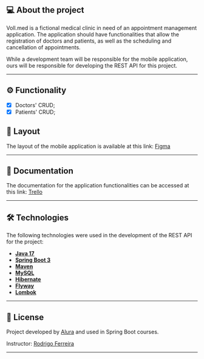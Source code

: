 ## 💻 About the project

Voll.med is a fictional medical clinic in need of an appointment management application. The application should have functionalities that allow the registration of doctors and patients, as well as the scheduling and cancellation of appointments.

While a development team will be responsible for the mobile application, ours will be responsible for developing the REST API for this project.


---

## ⚙️ Functionality

- [x] Doctors' CRUD;
- [x] Patients' CRUD;

## 🎨 Layout

The layout of the mobile application is available at this link: <a href="https://www.figma.com/file/N4CgpJqsg7gjbKuDmra3EV/Voll.med">Figma</a>

---

## 📄 Documentation

The documentation for the application functionalities can be accessed at this link: <a href="https://trello.com/b/O0lGCsKb/api-voll-med">Trello</a>

---

## 🛠 Technologies

The following technologies were used in the development of the REST API for the project:

- **[Java 17](https://www.oracle.com/java)**
- **[Spring Boot 3](https://spring.io/projects/spring-boot)**
- **[Maven](https://maven.apache.org)**
- **[MySQL](https://www.mysql.com)**
- **[Hibernate](https://hibernate.org)**
- **[Flyway](https://flywaydb.org)**
- **[Lombok](https://projectlombok.org)**

---

## 📝 License

Project developed by [Alura](https://www.alura.com.br) and used in Spring Boot courses.

Instructor: [Rodrigo Ferreira](https://cursos.alura.com.br/user/rodrigo-ferreira) 

---
